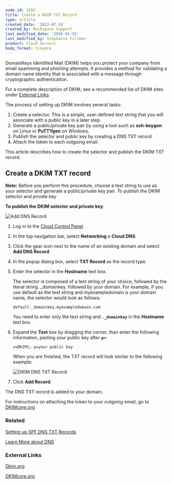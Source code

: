 ```yaml
---
node_id: 1502
title: Create a DKIM TXT Record
type: article
created_date: '2012-07-24'
created_by: Rackspace Support
last_modified_date: '2016-01-15'
last_modified_by: Stephanie Fillmon
product: Cloud Servers
body_format: tinymce
---
```


DomainKeys Identified Mail (DKIM) helps you protect your company from
email spamming and phishing attempts. It provides a method for
validating a domain name identity that is associated with a message
through cryptographic authentication.

For a complete description of DKIM, see a recommended list of DKIM sites
under [External Links](#ExternalLinks).

The process of setting up DKIM involves several tasks:

1.  Create a selector. This is a simple, user-defined text string that
    you will associate with a public key in a later step.
2.  Generate a public/private key pair by using a tool such
    as **ssh-keygen** on Linux or **PuTTYgen** on Windows.
3.  Publish the selector and public key by creating a DNS TXT record.
4.  Attach the token to each outgoing email.

This article describes how to create the selector and publish the DKIM
TXT record.

Create a DKIM TXT record
------------------------

**Note:** Before you perform this procedure, choose a text string to use
as your selector and generate a public/private key pair. To publish the
DKIM selector and private key

**To publish the DKIM selector and private key**:

![Add DNS
Record](http://c691244.r44.cf2.rackcdn.com/Add%20DNS%20Record.png)

1.  Log in to the [Cloud Control Panel](https://mycloud.rackspace.com/).
2.  In the top navigation bar, select **Networking &gt; Cloud DNS**.
3.  Click the gear icon next to the name of an existing domain and
    select **Add DNS Record**.
4.  In the popup dialog box, select **TXT Record** as the record type.
5.  Enter the selector in the **Hostname** text box.

    The selector is composed of a text string of your choice, followed
    by the literal string .\_domainkey. followed by your domain. For
    example, if you use default as the text string and myexampledomain
    is your domain name, the selector would look as follows:

        default._domainkey.myexampledomain.com

    You need to enter only the text string and **`._domainkey`** in the
    **Hostname** text box.

6.  Expand the **Text** box by dragging the corner, than enter the
    following information, pasting your public key after **`p=`**:

        v=DKIM1; p=your public key

    When you are finished, the TXT record will look similar to the
    following example:

    ![DKIM DNS TXT
    Record](http://c691244.r44.cf2.rackcdn.com/Add%20DKIM%20DNS%20TXT%20Record.png)

7.  Click **Add Record**.

The DNS TXT record is added to your domain.

For instructions on attaching the token to your outgoing email, go to
[DKIMcore.org](http://dkimcore.org/)

### Related

[Setting up SPF DNS TXT
Records](/howto/create-an-spf-txt-record)

[Learn More about
DNS](/howto/learn-more-about-dns)

### External Links

[Dkim.org](http://www.dkim.org)

[DKIMcore.org](http://dkimcore.org/specification.html)



